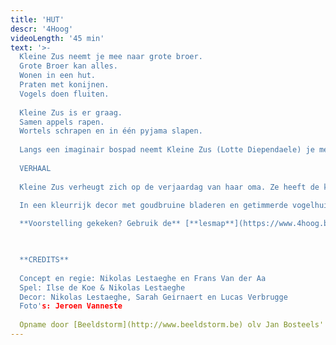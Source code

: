```yaml
---
title: 'HUT'
descr: '4Hoog'
videoLength: '45 min'
text: '>-
  Kleine Zus neemt je mee naar grote broer.
  Grote Broer kan alles.
  Wonen in een hut.
  Praten met konijnen.
  Vogels doen fluiten.
  
  Kleine Zus is er graag.
  Samen appels rapen.
  Wortels schrapen en in één pyjama slapen.
  
  Langs een imaginair bospad neemt Kleine Zus (Lotte Diependaele) je mee het woud in. Een wondermooi decor herbergt de hut waar Grote Broer (Nikolas Lestaeghe) woont.
  
  VERHAAL
  
  Kleine Zus verheugt zich op de verjaardag van haar oma. Ze heeft de kaart al klaar: “Lieve oma, je bent nu bejaard. Daarom geven we je uiteraard... een appel-worteltaart!”. Kleine Zus heeft alleen een klein probleem: ze mist de twee belangrijkste ingrediënten voor de taart. Wat nu? Grote Broer kan haar vast helpen. Hij kan namelijk alles, zoals praten met konijnen en vogels laten fluiten. Op naar de hut waar Grote Broer woont!
  
  In een kleurrijk decor met goudbruine bladeren en getimmerde vogelhuisjes staat iets waar elk kind vast een dagje in wil spelen: een prachtige boomhut. In en rond de hut beleven Grote Broer en Kleine Zus een vrolijk avontuur, waarin ze samen appels rapen, wortels schrapen en in één pyama slapen. Een scène-op-scène voorstelling vol grappige vondsten en leuke liedjes. Daarin herkent het publiek klassieke composities en filmsoundtracks.

  **Voorstelling gekeken? Gebruik de** [**lesmap**](https://www.4hoog.be/nl/production/57/hut#lesmappen) **voor nog meer plezier.**

  ‍

  **CREDITS**
  
  Concept en regie: Nikolas Lestaeghe en Frans Van der Aa
  Spel: Ilse de Koe & Nikolas Lestaeghe
  Decor: Nikolas Lestaeghe, Sarah Geirnaert en Lucas Verbrugge
  Foto's: Jeroen Vanneste
  ‍
  Opname door [Beeldstorm](http://www.beeldstorm.be) olv Jan Bosteels'
---
```

